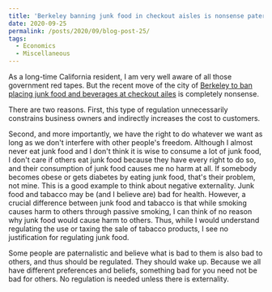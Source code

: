 ```yaml
---
title: 'Berkeley banning junk food in checkout aisles is nonsense paternalism'
date: 2020-09-25
permalink: /posts/2020/09/blog-post-25/
tags:
  - Economics
  - Miscellaneous
---
```


As a long-time California resident, I am very well aware of all those government red tapes. But the recent move of the city of [Berkeley to ban placing junk food and beverages at checkout ailes](https://sanfrancisco.cbslocal.com/2020/09/23/berkeley-healthy-checkout-ordinance-junk-food-ban-grocery-store-checkout-aisle/) is completely nonsense.

There are two reasons. First, this type of regulation unnecessarily constrains business owners and indirectly increases the cost to customers.

Second, and more importantly, we have the right to do whatever we want as long as we don't interfere with other people's freedom. Although I almost never eat junk food and I don't think it is wise to consume a lot of junk food, I don't care if others eat junk food because they have every right to do so, and their consumption of junk food causes me no harm at all. If somebody becomes obese or gets diabetes by eating junk food, that's their problem, not mine. This is a good example to think about negative externality. Junk food and tabacco may be (and I believe are) bad for health. However, a crucial difference between junk food and tabacco is that while smoking causes harm to others through passive smoking, I can think of no reason why junk food would cause harm to others. Thus, while I would understand regulating the use or taxing the sale of tabacco products, I see no justification for regulating junk food.

Some people are paternalistic and believe what is bad to them is also bad to others, and thus should be regulated. They should wake up. Because we all have different preferences and beliefs, something bad for you need not be bad for others. No regulation is needed unless there is externality.
